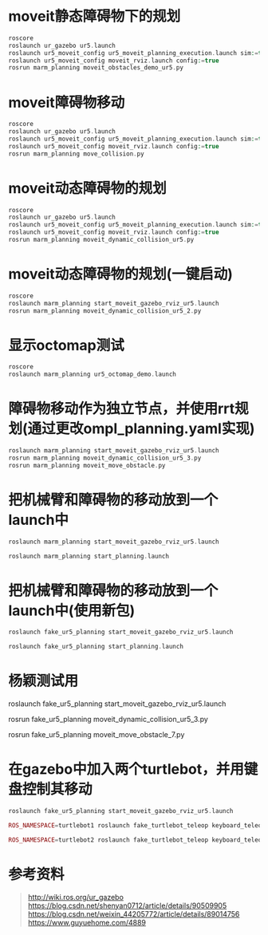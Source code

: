# moveit静态障碍物下的规划
```php
roscore
roslaunch ur_gazebo ur5.launch
roslaunch ur5_moveit_config ur5_moveit_planning_execution.launch sim:=true
roslaunch ur5_moveit_config moveit_rviz.launch config:=true
rosrun marm_planning moveit_obstacles_demo_ur5.py
```

# moveit障碍物移动
```php
roscore
roslaunch ur_gazebo ur5.launch
roslaunch ur5_moveit_config ur5_moveit_planning_execution.launch sim:=true
roslaunch ur5_moveit_config moveit_rviz.launch config:=true
rosrun marm_planning move_collision.py
```

# moveit动态障碍物的规划
```php
roscore
roslaunch ur_gazebo ur5.launch
roslaunch ur5_moveit_config ur5_moveit_planning_execution.launch sim:=true
roslaunch ur5_moveit_config moveit_rviz.launch config:=true
rosrun marm_planning moveit_dynamic_collision_ur5.py
```

# moveit动态障碍物的规划(一键启动)
```php
roscore
roslaunch marm_planning start_moveit_gazebo_rviz_ur5.launch
rosrun marm_planning moveit_dynamic_collision_ur5_2.py
```

# 显示octomap测试
```php
roscore
roslaunch marm_planning ur5_octomap_demo.launch
```

# 障碍物移动作为独立节点，并使用rrt规划(通过更改ompl_planning.yaml实现)
```php
roslaunch marm_planning start_moveit_gazebo_rviz_ur5.launch
rosrun marm_planning moveit_dynamic_collision_ur5_3.py
rosrun marm_planning moveit_move_obstacle.py
```

# 把机械臂和障碍物的移动放到一个launch中
```php
roslaunch marm_planning start_moveit_gazebo_rviz_ur5.launch

roslaunch marm_planning start_planning.launch
```

# 把机械臂和障碍物的移动放到一个launch中(使用新包)
```php
roslaunch fake_ur5_planning start_moveit_gazebo_rviz_ur5.launch

roslaunch fake_ur5_planning start_planning.launch
```

# 杨颖测试用
roslaunch fake_ur5_planning start_moveit_gazebo_rviz_ur5.launch

rosrun fake_ur5_planning moveit_dynamic_collision_ur5_3.py

rosrun fake_ur5_planning moveit_move_obstacle_7.py

# 在gazebo中加入两个turtlebot，并用键盘控制其移动
```php
roslaunch fake_ur5_planning start_moveit_gazebo_rviz_ur5.launch

ROS_NAMESPACE=turtlebot1 roslaunch fake_turtlebot_teleop keyboard_teleop.launch

ROS_NAMESPACE=turtlebot2 roslaunch fake_turtlebot_teleop keyboard_teleop.launch
```




# 参考资料
>http://wiki.ros.org/ur_gazebo
>https://blog.csdn.net/shenyan0712/article/details/90509905
>https://blog.csdn.net/weixin_44205772/article/details/89014756
>https://www.guyuehome.com/4889






